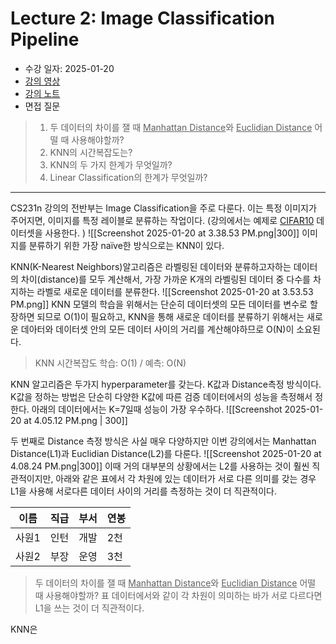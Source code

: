 # Lecture 2: Image Classification Pipeline
* 수강 일자: 2025-01-20
* [강의 영상](https://www.youtube.com/watch?v=OoUX-nOEjG0&list=PL3FW7Lu3i5JvHM8ljYj-zLfQRF3EO8sYv&index=2) 
* [강의 노트](http://cs231n.stanford.edu/slides/2017/cs231n_2017_lecture1.pdf)
* 면접 질문
> 1. 두 데이터의 차이를 잴 때 <U>Manhattan Distance</U>와 <U>Euclidian Distance</U> 어떨 때 사용해야할까?
> 2. KNN의 시간복잡도는? 
> 3. KNN의 두 가지 한계가 무엇일까?
> 4. Linear Classification의 한계가 무엇일까?

---
CS231n 강의의 전반부는 Image Classification을 주로 다룬다. 이는 특정 이미지가 주어지면, 이미지를 특정 레이블로 분류하는 작업이다. (강의에서는 예제로 [CIFAR10](https://www.cs.toronto.edu/~kriz/cifar.html) 데이터셋을 사용한다. )
![[Screenshot 2025-01-20 at 3.38.53 PM.png|300]]
이미지를 분류하기 위한 가장 naïve한 방식으로는 KNN이 있다. 

KNN(K-Nearest Neighbors)알고리즘은 라벨링된 데이터와 분류하고자하는 데이터의 차이(distance)를 모두 계산해서, 가장 가까운 K개의 라벨링된 데이터 중 다수를 차지하는 라벨로 새로운 데이터를 분류한다. 
![[Screenshot 2025-01-20 at 3.53.53 PM.png]]
KNN 모델의 학습을 위해서는 단순히 데이터셋의 모든 데이터를 변수로 할장하면 되므로 O(1)이 필요하고, KNN을 통해 새로운 데이터를 분류하기 위해서는 새로운 데아터와 데이터셋 안의 모든 데이터 사이의 거리를 계산해야하므로 O(N)이 소요된다.
> KNN 시간복잡도
> 학습: O(1) / 예측: O(N)

KNN 알고리즘은 두가지 hyperparameter를 갖는다. K값과 Distance측정 방식이다. K값을 정하는 방법은 단순히 다양한 K값에 따른 검증 데이터에서의 성능을 측정해서 정한다. 아래의 데이터에서는 K=7일때 성능이 가장 우수하다.
![[Screenshot 2025-01-20 at 4.05.12 PM.png | 300]]

두 번째로 Distance 측정 방식은 사실 매우 다양하지만 이번 강의에서는 Manhattan Distance(L1)과 Euclidian Distance(L2)를 다룬다. 
![[Screenshot 2025-01-20 at 4.08.24 PM.png|300]]
이때 거의 대부분의 상황에서는 L2를 사용하는 것이 훨씬 직관적이지만, 아래와 같은 표에서 각 차원에 있는 데이터가 서로 다른 의미를 갖는 경우 L1을 사용해 서로다른 데이터 사이의 거리를 측정하는 것이 더 직관적이다. 

| 이름  | 직급  | 부서  | 연봉  |
| --- | --- | --- | --- |
| 사원1 | 인턴  | 개발  | 2천  |
| 사원2 | 부장  | 운영  | 3천  |
> 두 데이터의 차이를 잴 때 <U>Manhattan Distance</U>와 <U>Euclidian Distance</U> 어떨 때 사용해야할까?
> 	표 데이터에서와 같이 각 차원이 의미하는 바가 서로 다르다면 L1을 쓰는 것이 더 직관적이다. 

KNN은 